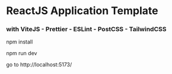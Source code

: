 # ReactJS Application Template 
### with ViteJS - Prettier - ESLint - PostCSS - TailwindCSS

npm install

npm run dev

go to http://localhost:5173/
